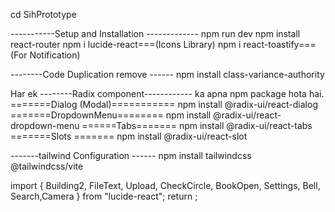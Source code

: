 cd SihPrototype

-----------Setup and Installation -------------
npm run dev
npm install react-router
npm i lucide-react===(Icons Library)
npm i react-toastify===(For Notification)

--------Code Duplication remove ------
npm install class-variance-authority

Har ek --------Radix component------------ ka apna npm package hota hai.
=======Dialog (Modal)===========
npm install @radix-ui/react-dialog
=======DropdownMenu========
npm install @radix-ui/react-dropdown-menu
======Tabs=======
npm install @radix-ui/react-tabs
=======Slots =======
npm install @radix-ui/react-slot

-------tailwind Configuration ------
npm install tailwindcss @tailwindcss/vite

import { Building2, FileText, Upload, CheckCircle, BookOpen, Settings, Bell, Search,Camera } from "lucide-react";
return <Camera color="red" size={48} />;
